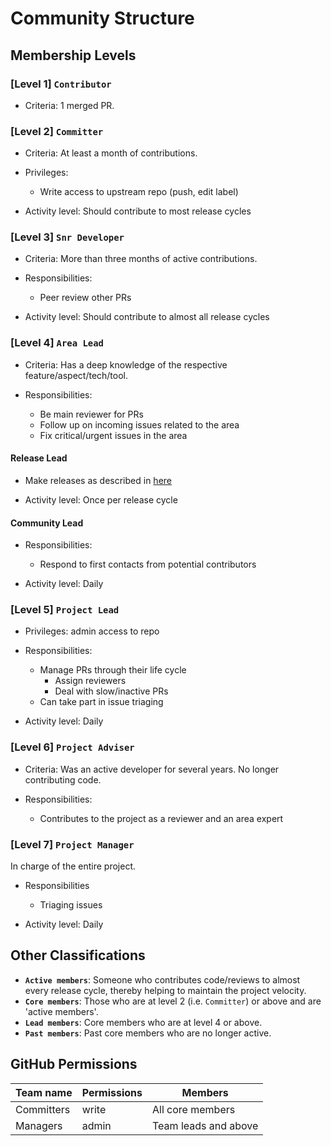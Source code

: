 # Community Structure

## Membership Levels


### [Level 1] `Contributor`
 
* Criteria: 1 merged PR.

### [Level 2] `Committer`

* Criteria: At least a month of contributions.

* Privileges: 
  * Write access to upstream repo (push, edit label)

* Activity level: Should contribute to most release cycles

### [Level 3] `Snr Developer`

* Criteria: More than three months of active contributions.

* Responsibilities:
  * Peer review other PRs
  
* Activity level: Should contribute to almost all release cycles

### [Level 4] `Area Lead`

* Criteria: Has a deep knowledge of the respective feature/aspect/tech/tool.

* Responsibilities:
  * Be main reviewer for PRs
  * Follow up on incoming issues related to the area
  * Fix critical/urgent issues in the area

#### Release Lead

* Make releases as described in [here](ManagingReleases.md) 

* Activity level: Once per release cycle

#### Community Lead

* Responsibilities:
  * Respond to first contacts from potential contributors

* Activity level: Daily

### [Level 5] `Project Lead`

* Privileges: admin access to repo

* Responsibilities:
  * Manage PRs through their life cycle
    * Assign reviewers
    * Deal with slow/inactive PRs
  * Can take part in issue triaging

* Activity level: Daily

### [Level 6] `Project Adviser`

* Criteria: Was an active developer for several years. No longer contributing code.
 
* Responsibilities:  
    * Contributes to the project as a reviewer and an area expert
 
### [Level 7] `Project Manager`

In charge of the entire project.

* Responsibilities
  * Triaging issues
  
* Activity level: Daily

## Other Classifications

* **`Active members`**: Someone who contributes code/reviews to almost every release cycle, 
  thereby helping to maintain the project velocity.  
* **`Core members`**: Those who are at level 2 (i.e. `Committer`) or above and are 'active members'. 
* **`Lead members`**: Core members who are at level 4 or above.
* **`Past members`**: Past core members who are no longer active.

## GitHub Permissions

Team name | Permissions | Members
----------|-------------|---------
Committers| write       | All core members
Managers  | admin       | Team leads and above

